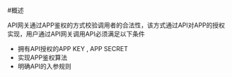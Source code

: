 #概述

API网关通过APP鉴权的方式校验调用者的合法性，该方式通过API对APP的授权实现，用户通过API网关调用API必须满足以下条件

*  拥有API授权的APP KEY , APP SECRET
*  实现APP鉴权算法
*  明确API的入参规则



